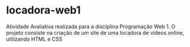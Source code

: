 # locadora-web1
 Atividade Avaliativa realizada para a disciplina Programação Web 1. O projeto consiste na criação de um site de uma locadora de vídeos online, utilizando HTML e CSS
